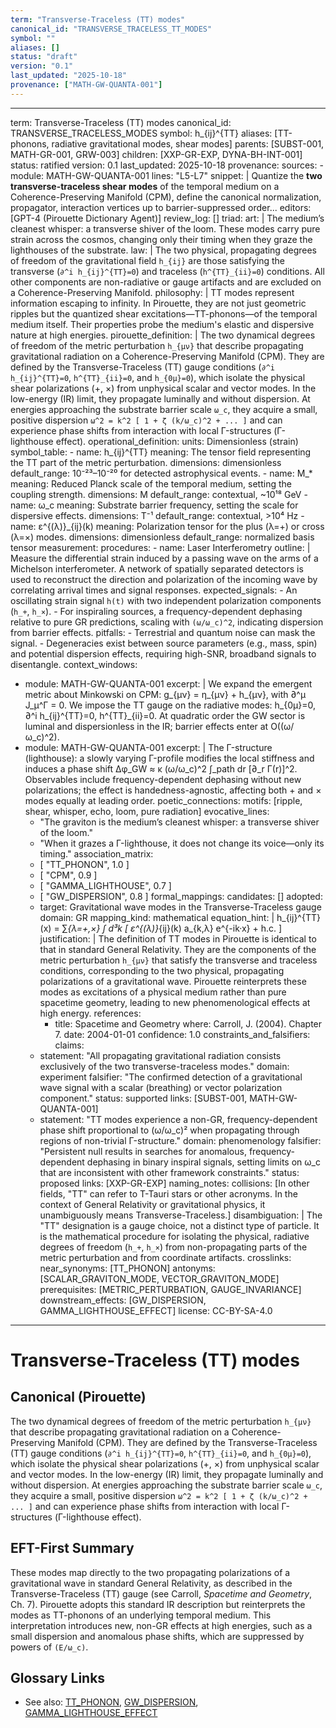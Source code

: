 ```yaml
---
term: "Transverse-Traceless (TT) modes"
canonical_id: "TRANSVERSE_TRACELESS_TT_MODES"
symbol: ""
aliases: []
status: "draft"
version: "0.1"
last_updated: "2025-10-18"
provenance: ["MATH-GW-QUANTA-001"]
---
```


---
term: Transverse-Traceless (TT) modes
canonical_id: TRANSVERSE_TRACELESS_MODES
symbol: h_{ij}^{TT}
aliases: [TT-phonons, radiative gravitational modes, shear modes]
parents: [SUBST-001, MATH-GR-001, GRW-003]
children: [XXP-GR-EXP, DYNA-BH-INT-001]
status: ratified
version: 0.1
last_updated: 2025-10-18
provenance:
  sources:
    - module: MATH-GW-QUANTA-001
      lines: "L5-L7"
      snippet: |
        Quantize the **two transverse-traceless shear modes** of the temporal medium on a Coherence-Preserving Manifold (CPM), define the canonical normalization, propagator, interaction vertices up to barrier-suppressed order...
  editors: [GPT-4 (Pirouette Dictionary Agent)]
  review_log: []
triad:
  art: |
    The medium’s cleanest whisper: a transverse shiver of the loom. These modes carry pure strain across the cosmos, changing only their timing when they graze the lighthouses of the substrate.
  law: |
    The two physical, propagating degrees of freedom of the gravitational field `h_{ij}` are those satisfying the transverse (`∂^i h_{ij}^{TT}=0`) and traceless (`h^{TT}_{ii}=0`) conditions. All other components are non-radiative or gauge artifacts and are excluded on a Coherence-Preserving Manifold.
  philosophy: |
    TT modes represent information escaping to infinity. In Pirouette, they are not just geometric ripples but the quantized shear excitations—TT-phonons—of the temporal medium itself. Their properties probe the medium's elastic and dispersive nature at high energies.
pirouette_definition: |
  The two dynamical degrees of freedom of the metric perturbation `h_{μν}` that describe propagating gravitational radiation on a Coherence-Preserving Manifold (CPM). They are defined by the Transverse-Traceless (TT) gauge conditions (`∂^i h_{ij}^{TT}=0`, `h^{TT}_{ii}=0`, and `h_{0μ}=0`), which isolate the physical shear polarizations (+, ×) from unphysical scalar and vector modes. In the low-energy (IR) limit, they propagate luminally and without dispersion. At energies approaching the substrate barrier scale `ω_c`, they acquire a small, positive dispersion `ω^2 = k^2 [ 1 + ζ (k/ω_c)^2 + ... ]` and can experience phase shifts from interaction with local Γ-structures (Γ-lighthouse effect).
operational_definition:
  units: Dimensionless (strain)
  symbol_table:
    - name: h_{ij}^{TT}
      meaning: The tensor field representing the TT part of the metric perturbation.
      dimensions: dimensionless
      default_range: 10⁻²³–10⁻²⁰ for detected astrophysical events.
    - name: M_*
      meaning: Reduced Planck scale of the temporal medium, setting the coupling strength.
      dimensions: M
      default_range: contextual, ~10¹⁸ GeV
    - name: ω_c
      meaning: Substrate barrier frequency, setting the scale for dispersive effects.
      dimensions: T⁻¹
      default_range: contextual, >10⁴ Hz
    - name: ε^{(λ)}_{ij}(k)
      meaning: Polarization tensor for the plus (λ=+) or cross (λ=×) modes.
      dimensions: dimensionless
      default_range: normalized basis tensor
  measurement:
    procedures:
      - name: Laser Interferometry
        outline: |
          Measure the differential strain induced by a passing wave on the arms of a Michelson interferometer. A network of spatially separated detectors is used to reconstruct the direction and polarization of the incoming wave by correlating arrival times and signal responses.
        expected_signals:
          - An oscillating strain signal `h(t)` with two independent polarization components (`h_+`, `h_×`).
          - For inspiraling sources, a frequency-dependent dephasing relative to pure GR predictions, scaling with `(ω/ω_c)^2`, indicating dispersion from barrier effects.
        pitfalls:
          - Terrestrial and quantum noise can mask the signal.
          - Degeneracies exist between source parameters (e.g., mass, spin) and potential dispersion effects, requiring high-SNR, broadband signals to disentangle.
context_windows:
  - module: MATH-GW-QUANTA-001
    excerpt: |
      We expand the emergent metric about Minkowski on CPM: g_{μν} = η_{μν} + h_{μν}, with ∂^μ J_μ^Γ = 0. We impose the TT gauge on the radiative modes: h_{0μ}=0, ∂^i h_{ij}^{TT}=0, h^{TT}_{ii}=0. At quadratic order the GW sector is luminal and dispersionless in the IR; barrier effects enter at O((ω/ω_c)^2).
  - module: MATH-GW-QUANTA-001
    excerpt: |
      The Γ-structure (lighthouse): a slowly varying Γ-profile modifies the local stiffness and induces a phase shift Δφ_GW ≈ κ (ω/ω_c)^2 ∫_path dr [∂_r Γ(r)]^2. Observables include frequency-dependent dephasing without new polarizations; the effect is handedness-agnostic, affecting both + and × modes equally at leading order.
poetic_connections:
  motifs: [ripple, shear, whisper, echo, loom, pure radiation]
  evocative_lines:
    - "The graviton is the medium’s cleanest whisper: a transverse shiver of the loom."
    - "When it grazes a Γ-lighthouse, it does not change its voice—only its timing."
  association_matrix:
    - [ "TT_PHONON", 1.0 ]
    - [ "CPM", 0.9 ]
    - [ "GAMMA_LIGHTHOUSE", 0.7 ]
    - [ "GW_DISPERSION", 0.8 ]
formal_mappings:
  candidates: []
  adopted:
    - target: Gravitational wave modes in the Transverse-Traceless gauge
      domain: GR
      mapping_kind: mathematical
      equation_hint: |
        h_{ij}^{TT}(x) = ∑_{λ=+,×} ∫ d³k [ ε^{(λ)}_{ij}(k) a_{k,λ} e^{-ik·x} + h.c. ]
      justification: |
        The definition of TT modes in Pirouette is identical to that in standard General Relativity. They are the components of the metric perturbation `h_{μν}` that satisfy the transverse and traceless conditions, corresponding to the two physical, propagating polarizations of a gravitational wave. Pirouette reinterprets these modes as excitations of a physical medium rather than pure spacetime geometry, leading to new phenomenological effects at high energy.
      references:
        - title: Spacetime and Geometry
          where: Carroll, J. (2004). Chapter 7.
          date: 2004-01-01
      confidence: 1.0
constraints_and_falsifiers:
  claims:
    - statement: "All propagating gravitational radiation consists exclusively of the two transverse-traceless modes."
      domain: experiment
      falsifier: "The confirmed detection of a gravitational wave signal with a scalar (breathing) or vector polarization component."
      status: supported
      links: [SUBST-001, MATH-GW-QUANTA-001]
    - statement: "TT modes experience a non-GR, frequency-dependent phase shift proportional to (ω/ω_c)² when propagating through regions of non-trivial Γ-structure."
      domain: phenomenology
      falsifier: "Persistent null results in searches for anomalous, frequency-dependent dephasing in binary inspiral signals, setting limits on ω_c that are inconsistent with other framework constraints."
      status: proposed
      links: [XXP-GR-EXP]
naming_notes:
  collisions: [In other fields, "TT" can refer to T-Tauri stars or other acronyms. In the context of General Relativity or gravitational physics, it unambiguously means Transverse-Traceless.]
  disambiguation: |
    The "TT" designation is a gauge choice, not a distinct type of particle. It is the mathematical procedure for isolating the physical, radiative degrees of freedom (`h_+`, `h_×`) from non-propagating parts of the metric perturbation and from coordinate artifacts.
crosslinks:
  near_synonyms: [TT_PHONON]
  antonyms: [SCALAR_GRAVITON_MODE, VECTOR_GRAVITON_MODE]
  prerequisites: [METRIC_PERTURBATION, GAUGE_INVARIANCE]
  downstream_effects: [GW_DISPERSION, GAMMA_LIGHTHOUSE_EFFECT]
license: CC-BY-SA-4.0
---

# Transverse-Traceless (TT) modes

## Canonical (Pirouette)
The two dynamical degrees of freedom of the metric perturbation `h_{μν}` that describe propagating gravitational radiation on a Coherence-Preserving Manifold (CPM). They are defined by the Transverse-Traceless (TT) gauge conditions (`∂^i h_{ij}^{TT}=0`, `h^{TT}_{ii}=0`, and `h_{0μ}=0`), which isolate the physical shear polarizations (+, ×) from unphysical scalar and vector modes. In the low-energy (IR) limit, they propagate luminally and without dispersion. At energies approaching the substrate barrier scale `ω_c`, they acquire a small, positive dispersion `ω^2 = k^2 [ 1 + ζ (k/ω_c)^2 + ... ]` and can experience phase shifts from interaction with local Γ-structures (Γ-lighthouse effect).

## EFT-First Summary
These modes map directly to the two propagating polarizations of a gravitational wave in standard General Relativity, as described in the Transverse-Traceless (TT) gauge (see Carroll, *Spacetime and Geometry*, Ch. 7). Pirouette adopts this standard IR description but reinterprets the modes as TT-phonons of an underlying temporal medium. This interpretation introduces new, non-GR effects at high energies, such as a small dispersion and anomalous phase shifts, which are suppressed by powers of `(E/ω_c)`.

## Glossary Links
- See also: [TT_PHONON](./tt_phonon.md), [GW_DISPERSION](./gw_dispersion.md), [GAMMA_LIGHTHOUSE_EFFECT](./gamma_lighthouse_effect.md)